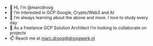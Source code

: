 - 👋 Hi, I’m @marcdroog
- 👀 I’m interested in GCP Google, Crypto/Web3 and AI 
- 🌱 I’m always learning about the above and more. I love to study every day
- 💞️ As a freelance GCP Solution Architect I’m looking to collaborate on projects
- 📫 Reach me at marc.droog@droogwerk.nl

<!---
marcdroog/marcdroog is a ✨ special ✨ repository because its `README.md` (this file) appears on your GitHub profile.
You can click the Preview link to take a look at your changes.
--->
